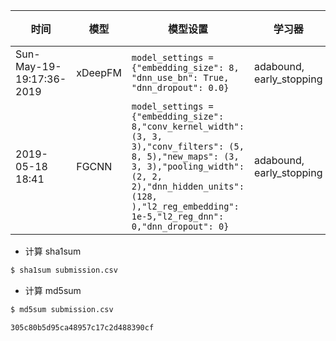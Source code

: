 | 时间                     | 模型    | 模型设置                                                                                                                                                                                                                                 | 学习器                   | 学习器设置                                                             | 其它有效设置    | 验证损失 | 备份文件名                                        |
| ------------------------ | ------- | ---------------------------------------------------------------------------------------------------------------------------------------------------------------------------------------------------------------------------------------- | ------------------------ | ---------------------------------------------------------------------- | --------------- | -------- | ------------------------------------------------- |
| Sun-May-19-19:17:36-2019 | xDeepFM | `model_settings = {"embedding_size": 8, "dnn_use_bn": True, "dnn_dropout": 0.0}`                                                                                                                                                         | adabound, early_stopping | `AdaBound(lr=5e-6, final_lr=1e-3, weight_decay=0.001, amsbound=False)` | `emb_rule=True` | 0.6287   | Sun-May-19-19:17:36-2019_submission.csv           |
| 2019-05-18 18:41         | FGCNN   | `model_settings = {"embedding_size": 8,"conv_kernel_width": (3, 3, 3),"conv_filters": (5, 8, 5),"new_maps": (3, 3, 3),"pooling_width": (2, 2, 2),"dnn_hidden_units": (128, ),"l2_reg_embedding": 1e-5,"l2_reg_dnn": 0,"dnn_dropout": 0}` | adabound, early_stopping | `AdaBound(lr=5e-4, final_lr=1e-1, weight_decay=0.001, amsbound=False)` | `emb_rule=True` | 0.4337   | 449af160b1b636196a61b80e8599ca74_submission.csv， |



- 计算 sha1sum

```bash
$ sha1sum submission.csv 
```

- 计算 md5sum

```bash
$ md5sum submission.csv 

305c80b5d95ca48957c17c2d488390cf
```